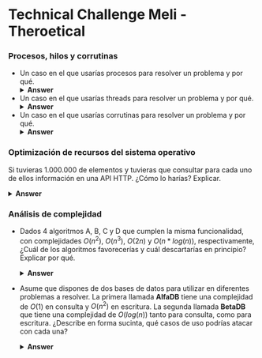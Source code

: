 # Technical Challenge Meli - Theroetical

### Procesos, hilos y corrutinas

<ul>
    <li>Un caso en el que usarías procesos para resolver un problema y por qué.</li>
    <details>
    <summary><b>Answer</b></summary>
    <p>
        &emsp;&emsp; Los procesos son entidades independientes y no pueden compartir información entre ellos en ejecución. Esto significa que cada proceso tiene su propio espacio de memoria y puede ejecutar código diferente.
        <br>Entonces un caso podría ser en el entrenamiento de modelos donde cada proceso puede ejecutar un modelo diferente con configuraciones distintas de hiperparámetros. Cada entrenamiento es un proceso con su CPU y memoria independiente sin interferir con los demás, crucial para evitar conflictos o sobrecarga de memoria compartida. Si un proceso falla, los demás no se ven afectados.
    </p>
    </details>
    </li>
    <li>Un caso en el que usarías threads para resolver un problema y por qué.
    <details>
    <summary><b>Answer</b></summary>
    <p>
        &emsp;&emsp;Los threads son adecuadas para resolver problemas que requieren un alto uso en CPU y pueden beneficiarse del procesamiento en múltiples núcleos. Además, las tareas no dependen entre sí y puedan ejecutarse de manera independiente.
        <br>Un ejemplo de caso podría ser un problema que consiste en procesar grandes cantidades de datos, como aplicar un filtro a imágenes de alta resolución o realizar cálculos científicos complejos en un conjunto de datos masivo.
    </p>
    </details>
    </li>
    <li>Un caso en el que usarías corrutinas para resolver un problema y por qué.
    <details>
    <summary><b>Answer</b></summary>
    <p>
        &emsp;&emsp;Dado que las corrutinas son más adecuadas para tareas ligeras y en el manejo de múltiples tareas concurrentes de manera eficiente y estructurada, especialmente en problemas donde se bloquea el flujo haciendose un cuello de botella.
        <br>Un ejemplo de caso podría ser la descarga de datos desde multiples fuentes. Supongamos que se tiene que descargar datos desde varias API's o fuentes al mismo tiempo. Entonces, se puede utilizar las corrutinas para realizar las descargas (de manera concurrente) en espera de la respuesta de las API's y ejecutar otras tareas que se necesiten en ese momento.
    </p>
    </details>
    </li>
</ul>

### Optimización de recursos del sistema operativo

Si tuvieras 1.000.000 de elementos y tuvieras que consultar para cada uno de ellos información en una API HTTP. ¿Cómo lo harías? Explicar.

<details>
    <summary><b>Answer</b></summary>
    <p>
       &emsp;&emsp;Primeramente, se debe tener ciertas consideraciones para evitar problemas de rendimiento. Como las limitaciones (restricciones) del API en la tasa de consultas (rate-limits), latencia de red y los recursos del sistema.
       <br><br>Una vez que se tiene en cuenta estos factores, se puede utilizar la técnica de <u>"divide y vencerás"</u> para optimizar el rendimiento.
       <b>Dividiendo los elementos en lotes más pequeños y procesandolos de forma controlada</b>. Esto no solo permite cumplir con los límites de solicitudes por segundo, sino que también reduce la probabilidad de sobrecargar el sistema y enfrentar bloqueos temporales.
       Entonces, <b>se manejarán las solicitudes con concurrencia/asincronía divido en múltiples hilos</b>. Si la API lo permite, se puede usar compresión en las respuestas para minimizar el tamaño de los datos transferidos.
       <br>Pero si el volumen sigue siendo muy grande para gestionarlo en un solo servidor, entonces se abren más instancias o procesos (dependiendo de la arquitectura del sistema). Distribuyendo las tareas entre múltiples máquinas.
       <br><br>Finalmente,es importante implementar mecanismos que aseguren la disponibilidad y rendimiento óptimo del sitema. Esto puede incluir la utilización de caché, balanceo de carga, monitoreo de rendimiento, y otros métodos para garantizar la eficiencia y robutez del sistema. De esta manera, se puede abordar el problema para garantizar que el sistema funcione de manera confiable y escalable.
    </p>
</details>

### Análisis de complejidad

- Dados 4 algoritmos A, B, C y D que cumplen la misma funcionalidad, con
  complejidades $O(n^2)$, $O(n^3)$, $O(2n)$ y $O(n*log(n))$, respectivamente, ¿Cuál de los algoritmos favorecerías y cuál descartarías en principio? Explicar por qué.<details>
    <summary><b>Answer</b></summary>
    <p>
    &emsp;&emsp;Considerando los algoritmos con comportamiento asintótico. Conforme crece <b><i>𝑛</i></b> en el tiempo de ejecución. Se <u>descarta el crecimiento exponencial</u> (algoritmo A) dado que se hace impráctico para la mayoría de los casos, aunque podría ser útil para entradas muy pequeñas, su desempeño rápidamente se vuelve ineficiente. Y favorecería el algoritmo de <u>n logaritmo de n (algoritmo D)</u>, dado que es más eficiente para grandes cantidades de datos. El crecimiento es más lento que cualquier otra opción, lo que garantiza un buen desempeño incluso cuando <b><i>𝑛</i></b> es considerablemente grande.
    </p>
  </details>

- Asume que dispones de dos bases de datos para utilizar en diferentes
problemas a resolver. La primera llamada <b>AlfaDB</b> tiene una complejidad de $O(1)$ en consulta y $O(n^2)$ en escritura. La segunda llamada <b>BetaDB</b> que tiene una complejidad de $O(log(n))$ tanto para consulta, como para escritura. ¿Describe en forma sucinta, qué casos de uso podrías atacar con cada una?<details>
  <summary><b>Answer</b></summary>
  <p>
  &emsp;&emsp;Para <b>AlfaDB</b> en casos dominados por consultas rápidas con datos estáticos y escrituras muy esporádicas, donde las consultas son frecuentes, pero los datos cambian rara vez. Como por ejemplo, tablas estáticas (ID de países, categorías, etc). 
  <br>Para <b>BetaDB</b> en casos dominados donde hay un volumen importante tanto de consultas como de escrituras. En entornos dinámicos donde se requiere un buen balance entre consulta y escritura. Como por ejemplo, bases de datos transaccionales y/o aplicaciones con actualizaciones frecuentes.
  </p>
</details>

